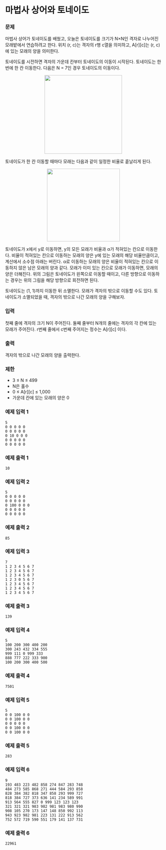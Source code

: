 # 마법사 상어와 토네이도

### 문제

마법사 상어가 토네이도를 배웠고, 오늘은 토네이도를 크기가 N×N인 격자로 나누어진 모래밭에서 연습하려고 한다. 위치 (r, c)는 격자의 r행 c열을 의미하고, A[r][c]는 (r, c)에 있는 모래의 양을 의미한다.

토네이도를 시전하면 격자의 가운데 칸부터 토네이도의 이동이 시작된다. 토네이도는 한 번에 한 칸 이동한다. 다음은 N = 7인 경우 토네이도의 이동이다.



<p style="text-align: center;"><img alt="" src="https://upload.acmicpc.net/37e7aa13-0f2b-49d6-af68-e745537b1ea3/-/preview/" style="width: 250px; height: 253px;" /></p>

토네이도가 한 칸 이동할 때마다 모래는 다음과 같이 일정한 비율로 흩날리게 된다.

<p style="text-align: center;"><img alt="" src="https://upload.acmicpc.net/33b01ca0-4659-49f1-b126-8e042e17d3f1/-/preview/" style="width: 235px; height: 234px;" /></p>



토네이도가 x에서 y로 이동하면, y의 모든 모래가 비율과 α가 적혀있는 칸으로 이동한다. 비율이 적혀있는 칸으로 이동하는 모래의 양은 y에 있는 모래의 해당 비율만큼이고, 계산에서 소수점 아래는 버린다. α로 이동하는 모래의 양은 비율이 적혀있는 칸으로 이동하지 않은 남은 모래의 양과 같다. 모래가 이미 있는 칸으로 모래가 이동하면, 모래의 양은 더해진다. 위의 그림은 토네이도가 왼쪽으로 이동할 때이고, 다른 방향으로 이동하는 경우는 위의 그림을 해당 방향으로 회전하면 된다.

토네이도는 (1, 1)까지 이동한 뒤 소멸한다. 모래가 격자의 밖으로 이동할 수도 있다. 토네이도가 소멸되었을 때, 격자의 밖으로 나간 모래의 양을 구해보자.

### 입력

첫째 줄에 격자의 크기 N이 주어진다. 둘째 줄부터 N개의 줄에는 격자의 각 칸에 있는 모래가 주어진다. r번째 줄에서 c번째 주어지는 정수는 A[r][c] 이다.

### 출력

격자의 밖으로 나간 모래의 양을 출력한다.

### 제한

- 3 ≤ N ≤ 499
- N은 홀수
- 0 ≤ A[r][c] ≤ 1,000
- 가운데 칸에 있는 모래의 양은 0

### 예제 입력 1 

~~~
5
0 0 0 0 0
0 0 0 0 0
0 10 0 0 0
0 0 0 0 0
0 0 0 0 0
~~~

### 예제 출력 1 

~~~
10
~~~

### 예제 입력 2 

~~~
5
0 0 0 0 0
0 0 0 0 0
0 100 0 0 0
0 0 0 0 0
0 0 0 0 0
~~~

### 예제 출력 2 

~~~
85
~~~

### 예제 입력 3 

~~~
7
1 2 3 4 5 6 7
1 2 3 4 5 6 7
1 2 3 4 5 6 7
1 2 3 0 5 6 7
1 2 3 4 5 6 7
1 2 3 4 5 6 7
1 2 3 4 5 6 7
~~~

### 예제 출력 3 

~~~
139
~~~

### 예제 입력 4 

~~~
5
100 200 300 400 200
300 243 432 334 555
999 111 0 999 333
888 777 222 333 900
100 200 300 400 500
~~~

### 예제 출력 4 

~~~
7501
~~~

### 예제 입력 5 

~~~
5
0 0 100 0 0
0 0 100 0 0
0 0 0 0 0
0 0 100 0 0
0 0 100 0 0
~~~

### 예제 출력 5 

~~~
283
~~~

### 예제 입력 6 


~~~
9
193 483 223 482 858 274 847 283 748
484 273 585 868 271 444 584 293 858
828 384 382 818 347 858 293 999 727
818 384 727 373 636 141 234 589 991
913 564 555 827 0 999 123 123 123
321 321 321 983 982 981 983 980 990
908 105 270 173 147 148 850 992 113
943 923 982 981 223 131 222 913 562
752 572 719 590 551 179 141 137 731
~~~

### 예제 출력 6 

~~~
22961
~~~
